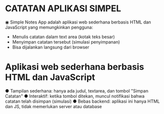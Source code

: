 
# CATATAN APLIKASI SIMPEL
  ◉ Simple Notes App adalah aplikasi web sederhana berbasis HTML dan JavaScript yang memungkinkan pengguna:

- Menulis catatan dalam text area (kotak teks besar)
- Menyimpan catatan tersebut (simulasi penyimpanan)
- Bisa dijalankan langsung dari browser



# Aplikasi web sederhana berbasis HTML dan JavaScript

  ●  Tampilan sederhana: hanya ada judul, textarea, dan tombol "Simpan Catatan"
  ●  Interaktif: ketika tombol ditekan, muncul notifikasi bahwa catatan telah disimpan (simulasi)
  ●  Bebas backend: aplikasi ini hanya HTML dan JS, tidak memerlukan server atau database

